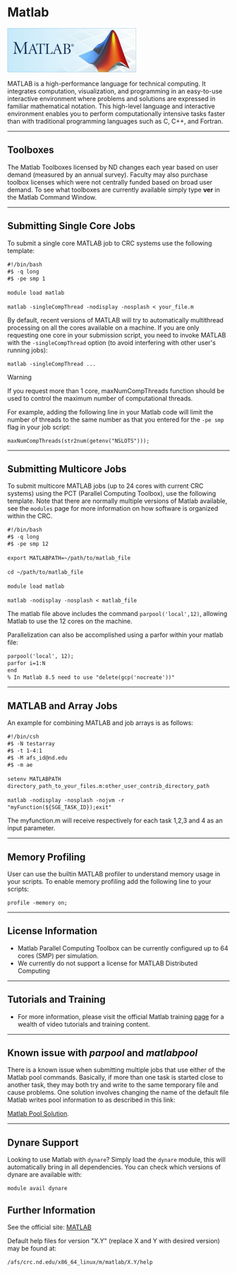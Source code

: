 # Matlab

![image](../images/Matlab.jpg)

MATLAB is a high-performance language for technical computing. It integrates computation, visualization, and programming in an easy-to-use interactive environment where problems and solutions are expressed in familiar mathematical notation. This high-level language and interactive environment enables you to perform computationally intensive tasks faster than with traditional programming languages such as C, C++, and Fortran.

------------------------------------------------------------------------

## Toolboxes

The Matlab Toolboxes licensed by ND changes each year based on user demand (measured by an annual survey). Faculty may also purchase toolbox licenses which were not centrally funded based on broad user demand. To see what toolboxes are currently available simply type **ver** in the Matlab Command Window.

------------------------------------------------------------------------

## Submitting Single Core Jobs

To submit a single core MATLAB job to CRC systems use the following template:

``` shell
#!/bin/bash
#$ -q long
#$ -pe smp 1

module load matlab

matlab -singleCompThread -nodisplay -nosplash < your_file.m
```

By default, recent versions of MATLAB will try to automatically multithread processing on all the cores available on a machine. If you are only requesting one core in your submission script, you need to invoke MATLAB with the `-singleCompThread` option (to avoid interfering with other user's running jobs):

``` shell
matlab -singleCompThread ...
```

> [!WARNING]
> If you request more than 1 core, maxNumCompThreads function should be used to control the maximum number of computational threads.

For example, adding the following line in your Matlab code will limit the number of threads to the same number as that you entered for the `-pe smp` flag in your job script:

``` shell
maxNumCompThreads(str2num(getenv("NSLOTS")));
```

------------------------------------------------------------------------

## Submitting Multicore Jobs

To submit multicore MATLAB jobs (up to 24 cores with current CRC systems) using the PCT (Parallel Computing Toolbox), use the following template. Note that there are normally multiple versions of Matlab available, see the `modules` page for more information on how software is organized within the CRC.

``` shell
#!/bin/bash
#$ -q long
#$ -pe smp 12

export MATLABPATH=~/path/to/matlab_file

cd ~/path/to/matlab_file

module load matlab

matlab -nodisplay -nosplash < matlab_file
```

The matlab file above includes the command `parpool('local',12)`, allowing Matlab to use the 12 cores on the machine.

Parallelization can also be accomplished using a parfor within your matlab file:

``` shell
parpool('local', 12);
parfor i=1:N
end
% In Matlab 8.5 need to use "delete(gcp('nocreate'))"
```

------------------------------------------------------------------------

## MATLAB and Array Jobs

An example for combining MATLAB and job arrays is as follows:

``` shell
#!/bin/csh
#$ -N testarray
#$ -t 1-4:1
#$ -M afs_id@nd.edu
#$ -m ae

setenv MATLABPATH directory_path_to_your_files.m:other_user_contrib_directory_path

matlab -nodisplay -nosplash -nojvm -r "myFunction(${SGE_TASK_ID});exit"
```

The myfunction.m will receive respectively for each task 1,2,3 and 4 as an input parameter.

------------------------------------------------------------------------

## Memory Profiling

User can use the builtin MATLAB profiler to understand memory usage in your scripts. To enable memory profiling add the following line to your scripts:

``` shell
profile -memory on;
```

------------------------------------------------------------------------

## License Information

- Matlab Parallel Computing Toolbox can be currently configured up to 64 cores (SMP) per simulation.
- We currently do not support a license for MATLAB Distributed Computing

------------------------------------------------------------------------

## Tutorials and Training

- For more information, please visit the official Matlab training [page](https://www.mathworks.com/academia/student_center/tutorials/launchpad.html?s_cid=0210_desp_na_224077) for a wealth of video tutorials and training content.

------------------------------------------------------------------------

## Known issue with *parpool* and *matlabpool*

There is a known issue when submitting multiple jobs that use either of the Matlab pool commands. Basically, if more than one task is started close to another task, they may both try and write to the same temporary file and cause problems. One solution involves changing the name of the default file Matlab writes pool information to as described in this link:

[Matlab Pool Solution](https://www.mathworks.com/matlabcentral/answers/97141-why-am-i-unable-to-start-a-local-matlabpool-from-multiple-matlab-sessions-that-use-a-shared-preferen).

------------------------------------------------------------------------

## Dynare Support

Looking to use Matlab with `dynare`? Simply load the `dynare` module, this will automatically bring in all dependencies. You can check which versions of dynare are available with:

    module avail dynare

## Further Information

See the official site: [MATLAB](https://www.mathworks.com/products/matlab/)

Default help files for version "X.Y" (replace X and Y with desired version) may be found at:

``` shell
/afs/crc.nd.edu/x86_64_linux/m/matlab/X.Y/help
```

